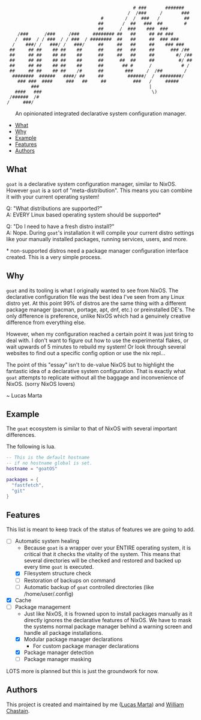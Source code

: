 <div align="center">

```

                                               # ###       #######    
                                             /  /###     /       ###  
                                   #        /  /  ###   /         ##  
                                  ##       /  ##   ###  ##        #   
                                  ##      /  ###    ###  ###          
    /###      /###     /###     ######## ##   ##     ## ## ###        
   /  ###  / / ###  / / ###  / ########  ##   ##     ##  ### ###      
  /    ###/ /   ###/ /   ###/     ##     ##   ##     ##    ### ###    
 ##     ## ##    ## ##    ##      ##     ##   ##     ##      ### /##  
 ##     ## ##    ## ##    ##      ##     ##   ##     ##        #/ /## 
 ##     ## ##    ## ##    ##      ##      ##  ##     ##         #/ ## 
 ##     ## ##    ## ##    ##      ##       ## #      /           # /  
 ##     ## ##    ## ##    /#      ##        ###     /  /##        /   
  ########  ######   ####/ ##     ##         ######/  /  ########/    
    ### ###  ####     ###   ##     ##          ###   /     #####      
         ###                                         |                
   ####   ###                                         \)              
 /######  /#                                                          
/     ###/                                                            

```

An opinionated integrated declarative system configuration manager.

</div>

<!-- TOC -->
  * [What](#what)
  * [Why](#why)
  * [Example](#example)
  * [Features](#features)
  * [Authors](#authors)
<!-- TOC -->

## What

`goat` is a declarative system configuration manager, similar to NixOS. 
However `goat` is a sort of "meta-distribution". This means you can combine 
it with your current operating system!

Q: "What distributions are supported?"  
A: EVERY Linux based operating system should be supported*

Q: "Do I need to have a fresh distro install?"  
A: Nope. During `goat`'s installation it will compile your current 
distro settings like your manually installed packages, running services, users, and more.


\* non-supported distros need a package manager configuration interface created.
This is a very simple process.

## Why

`goat` and its tooling is what I originally wanted to see from NixOS. The 
declarative configuration file was the best idea I've seen from any Linux
distro yet. At this point 99% of distros are the same thing with a different 
package manager (pacman, portage, apt, dnf, etc.) or preinstalled DE's. The 
only difference is preference, unlike NixOS which had a genuinely creative 
difference from everything else.

However, when my configuration reached a certain point it was just tiring to
deal with. I don't want to figure out how to use the experimental flakes, or
wait upwards of 5 minutes to rebuild my system! Or look through several websites
to find out a specific config option or use the nix repl... 

The point of this "essay" isn't to de-value NixOS but to highlight the fantastic
idea of a declarative system configuration. That is exactly what `goat` attempts
to replicate without all the baggage and inconvenience of NixOS. (sorry NixOS
lovers)

~ Lucas Marta

## Example
The `goat` ecosystem is similar to that of NixOS with several important differences.

The following is lua.

```lua
-- This is the default hostname 
-- if no hostname global is set.
hostname = "goatOS"

packages = {
  "fastfetch",
  "git"
}
```

## Features

This list is meant to keep track of the status of features we are going to add.

- [ ] Automatic system healing
  - Because `goat` is a wrapper over your ENTIRE operating system,
    it is critical that it checks the vitality of the system. This
    means that several directories will be checked and restored and
    backed up every time `goat` is executed.
  - [X] Filesystem structure check
  - [ ] Restoration of backups on command
  - [ ] Automatic backup of `goat` controlled directories (like /home/user/.config)
- [X] Cache
- [ ] Package management
  - Just like NixOS, it is frowned upon to install packages manually
    as it directly ignores the declarative features of NixOS. We have
    to mask the systems normal package manager behind a warning screen
    and handle all package installations.
  - [X] Modular package manager declarations
    - For custom package manager declarations
  - [X] Package manager detection
  - [ ] Package manager masking

LOTS more is planned but this is just the groundwork for now.

## Authors

This project is created and maintained by me ([Lucas Marta](https://github.com/gloggers99)) and [William Chastain](https://github.com/crazywillbear).
